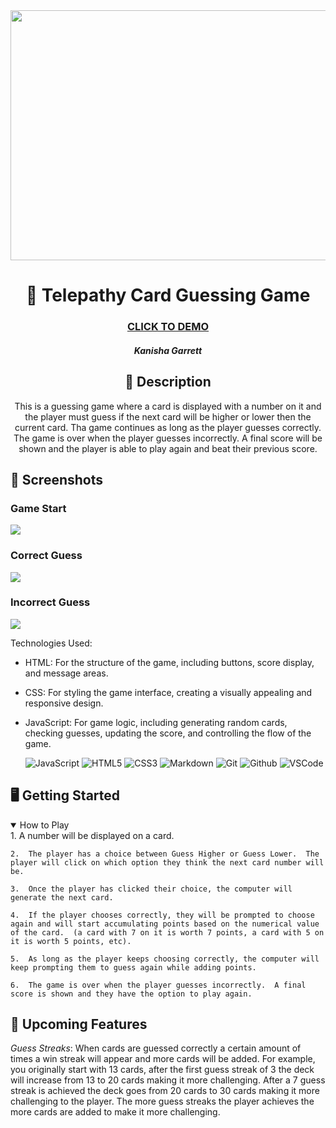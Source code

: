 <div id="header" align="center">

  <img src="./rtms-telepathy-neurosicnce.jpg" width="800" height="400">

</div>

   <div id="description" align="center">

  # :crystal_ball: Telepathy Card Guessing Game

  ### [CLICK TO DEMO](http://127.0.0.1:5500/index.html)

  ##### Kanisha Garrett 


  ## :memo: Description
  This is a guessing game where a card is displayed with a number on it and the player must  guess if the next card will be higher or lower then the current card. Tha game continues as long as the player guesses correctly. The game is over when the player guesses incorrectly.  A final score will be shown and the player is able to play again and beat their previous score. 
</div>

   ## :camera_flash: Screenshots 

  
   <h3>Game Start</h3>  <img
    src="Screenshot 2025-01-10 at 12.10.50 AM.png"
  /> 
   <h3>Correct Guess</h3> <img
    src="Screenshot 2025-01-10 at 12.12.36 AM.png"
  /> 
  <h3>Incorrect Guess</h3>  <img
    src="Screenshot 2025-01-10 at 12.13.44 AM.png"
  /> 

Technologies Used:

* HTML: For the structure of the game, including buttons, score display, and message areas.
* CSS: For styling the game interface, creating a visually appealing and responsive design.
* JavaScript: For game logic, including generating random cards, checking guesses, updating the score, and controlling the flow of the game.

 
  ![JavaScript](https://img.shields.io/badge/-JavaScript-05122A?style=flat&logo=javascript)
  ![HTML5](https://img.shields.io/badge/-HTML5-05122A?style=flat&logo=html5)
  ![CSS3](https://img.shields.io/badge/-CSS-05122A?style=flat&logo=css3)
  ![Markdown](https://img.shields.io/badge/-Markdown-05122A?style=flat&logo=markdown)
  ![Git](https://img.shields.io/badge/-Git-05122A?style=flat&logo=git)
  ![Github](https://img.shields.io/badge/-GitHub-05122A?style=flat&logo=github)
  ![VSCode](https://img.shields.io/badge/-VS_Code-05122A?style=flat&logo=visualstudio)
 
 ## :desktop_computer: Getting Started

<details open>
  <summary> How to Play </summary>
    1.  A number will be displayed on a card.
    
    2.  The player has a choice between Guess Higher or Guess Lower.  The player will click on which option they think the next card number will be.
    
    3.  Once the player has clicked their choice, the computer will generate the next card.
    
    4.  If the player chooses correctly, they will be prompted to choose again and will start accumulating points based on the numerical value of the card.  (a card with 7 on it is worth 7 points, a card with 5 on it is worth 5 points, etc).
    
    5.  As long as the player keeps choosing correctly, the computer will keep prompting them to guess again while adding points.
    
    6.  The game is over when the player guesses incorrectly.  A final score is shown and they have the option to play again.
</details>

## :satellite: Upcoming Features

_Guess Streaks_: When cards are guessed correctly a certain amount of times a win streak will appear and more cards will be added.  For example, you originally start with 13 cards, after the first guess streak of 3 the deck will increase from 13 to 20 cards making it more challenging.  After a 7 guess streak is achieved the deck goes from 20 cards to 30 cards making it more challenging to the player. The more guess streaks the player achieves the more cards are added to make it more challenging. 

